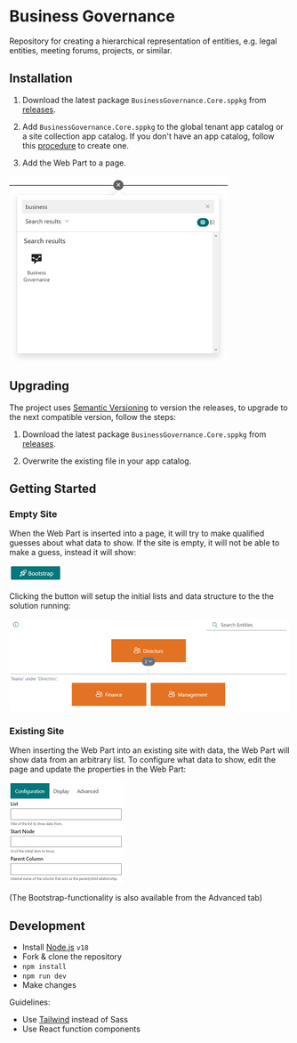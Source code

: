 # Business Governance

Repository for creating a hierarchical representation of entities, e.g. legal entities, meeting forums, projects, or similar.

## Installation

1. Download the latest package `BusinessGovernance.Core.sppkg` from [releases](https://github.com/vestas-digital-employee-tools/business-governance/releases).

2. Add `BusinessGovernance.Core.sppkg` to the global tenant app catalog or a site collection app catalog. If you don't have an app catalog, follow this [procedure](https://docs.microsoft.com/en-us/sharepoint/use-app-catalog) to create one.

3. Add the Web Part to a page.

![Web Part Toolbox](images/toolbox.png)

## Upgrading

The project uses [Semantic Versioning](https://semver.org/) to version the releases, to upgrade to the next compatible version, follow the steps:

1. Download the latest package `BusinessGovernance.Core.sppkg` from [releases](https://github.com/vestas-digital-employee-tools/business-governance/releases).

2. Overwrite the existing file in your app catalog.

## Getting Started

### Empty Site

When the Web Part is inserted into a page, it will try to make qualified guesses about what data to show. If the
site is empty, it will not be able to make a guess, instead it will show:

![Bootstrap](images/bootstrap.png)

Clicking the button will setup the initial lists and data structure to the the solution running:

![Bootstraped](images/bootstraped.png)

### Existing Site

When inserting the Web Part into an existing site with data, the Web Part will show data from an arbitrary list. To
configure what data to show, edit the page and update the properties in the Web Part:

![Configuration](images/configuration.png)

(The Bootstrap-functionality is also available from the Advanced tab)

## Development

-   Install [Node.js](https://nodejs.org/) `v18`
-   Fork & clone the repository
-   `npm install`
-   `npm run dev`
-   Make changes

Guidelines:

-   Use [Tailwind](https://tailwindcss.com/) instead of Sass
-   Use React function components

